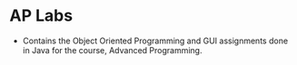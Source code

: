 # AP Labs
* Contains the Object Oriented Programming and GUI assignments done in Java for the course, Advanced Programming.